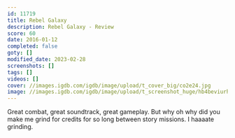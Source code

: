 ```yaml
---
id: 11719
title: Rebel Galaxy
description: Rebel Galaxy - Review
score: 60
date: 2016-01-12
completed: false
goty: []
modified_date: 2023-02-28
screenshots: []
tags: []
videos: []
cover: //images.igdb.com/igdb/image/upload/t_cover_big/co2e24.jpg
image: //images.igdb.com/igdb/image/upload/t_screenshot_huge/hb4beviurhauhd5qcbl5.jpg
---
```

Great combat, great soundtrack, great gameplay. But why oh why did you make me grind for credits for so long between story missions. I haaaate grinding.